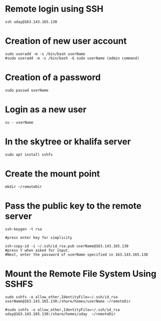 

# Remote login using SSH

    ssh uday@163.143.165.130

# Creation of new user account

    sudo useradd -m -s /bin/bash userName
    #sudo useradd -m -s /bin/bash -G sudo userName (admin command)


# Creation of a password

    sudo passwd userName

# Login as a new user

    su - userName

# In the skytree or khalifa server

    sudo apt install sshfs

# Create the mount point

    mkdir ~/remoteDir

# Pass the public key to the remote server

    ssh-keygen -t rsa

    #press enter key for simplicity 

    ssh-copy-id -i ~/.ssh/id_rsa.pub userName@163.143.165.130
    #press Y when asked for input.
    #Next, enter the password of userName specified in 163.143.165.130


# Mount the Remote File System Using SSHFS

    sudo sshfs -o allow_other,IdentityFile=~/.ssh/id_rsa userName@163.143.165.130:/share/homes/userName ~/remoteDir

    #sudo sshfs -o allow_other,IdentityFile=~/.ssh/id_rsa uday@163.143.165.130:/share/homes/uday  ~/remoteDir